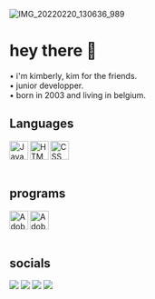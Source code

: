  ![IMG_20220220_130636_989](https://user-images.githubusercontent.com/92147193/154842206-2c1f2426-d6a1-4239-99fa-dcc9ffa7d1c0.jpg)
# hey there 👋
• i'm kimberly, kim for the friends. <br>
• junior developper. <br>
• born in 2003 and living in belgium. <br>

## Languages
<a target="_blank" href="https://www.ecma-international.org/publications-and-standards/standards/"><img align="left" alt="JavaScript" height="33px" src="https://f.lyttle.it/DuaNti2sbq.png"></a>
<a target="_blank" href="https://html.spec.whatwg.org/"><img align="left" alt="HTML" height="33px" src="https://f.lyttle.it/wZs7ssJ5e2.png"></a>
<a target="_blank" href="https://www.w3.org/TR/CSS/#css"><img align="left" alt="CSS" height="33px" src="https://f.lyttle.it/HqcyCljrcu.png"></a>
<br>
<br>
<br>
## programs

<a target="_blank" href="https://www.adobe.com/products/xd.html"><img align="left" alt="Adobe XD" height="33px" src="https://f.lyttle.it/VoggFqzCjH.png"></a>
<a target="_blank" href="https://www.adobe.com/products/photoshop.html"><img align="left" alt="Adobe Photoshop" height="33px" src="https://f.lyttle.it/P4gsADeGqZ.png"></a>
<br>
<br>
<br>
## socials
<img src="https://img.shields.io/badge/Discord-7289DA?style=for-the-badge&logo=discord&logoColor=white" href="kimkim#2412">        <img src="https://img.shields.io/badge/Twitter-1DA1F2?style=for-the-badge&logo=twitter&logoColor=white" href="https://twitter.com/kim_sbbe">
<img src= "https://img.shields.io/badge/LinkedIn-0077B5?style=for-the-badge&logo=linkedin&logoColor=white" href="https://www.linkedin.com/in/kimberly-sabbe-538760220/">
<img src= "https://img.shields.io/badge/Spotify-1ED760?&style=for-the-badge&logo=spotify&logoColor=white" href="https://open.spotify.com/user/sd0bal7sznx0gz5ke3wvvnvdg?si=ab7f51ac38c04bc9">
